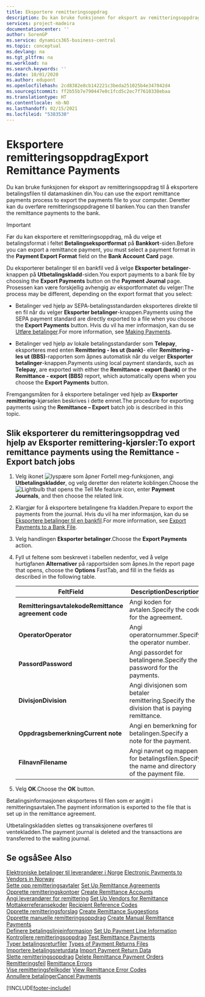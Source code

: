 ```yaml
---
title: Eksportere remitteringsoppdrag
description: Du kan bruke funksjonen for eksport av remitteringsoppdrag til å eksportere betalingsfilen til datamaskinen din.
services: project-madeira
documentationcenter: ''
author: SorenGP
ms.service: dynamics365-business-central
ms.topic: conceptual
ms.devlang: na
ms.tgt_pltfrm: na
ms.workload: na
ms.search.keywords: ''
ms.date: 10/01/2020
ms.author: edupont
ms.openlocfilehash: 2cd8382e8cb142221c3beda251025b4e347042d4
ms.sourcegitcommit: ff2b55b7e790447e0c1fcd5c2ec7f7610338ebaa
ms.translationtype: HT
ms.contentlocale: nb-NO
ms.lasthandoff: 02/15/2021
ms.locfileid: "5383530"
---
```

# <a name="export-remittance-payments"></a><span data-ttu-id="926fb-103">Eksportere remitteringsoppdrag</span><span class="sxs-lookup"><span data-stu-id="926fb-103">Export Remittance Payments</span></span>
<span data-ttu-id="926fb-104">Du kan bruke funksjonen for eksport av remitteringsoppdrag til å eksportere betalingsfilen til datamaskinen din.</span><span class="sxs-lookup"><span data-stu-id="926fb-104">You can use the export remittance payments process to export the payments file to your computer.</span></span> <span data-ttu-id="926fb-105">Deretter kan du overføre remitteringsoppdragene til banken.</span><span class="sxs-lookup"><span data-stu-id="926fb-105">You can then transfer the remittance payments to the bank.</span></span>  

> [!IMPORTANT]  
>  <span data-ttu-id="926fb-106">Før du kan eksportere et remitteringsoppdrag, må du velge et betalingsformat i feltet **Betalingseksportformat** på **Bankkort**-siden.</span><span class="sxs-lookup"><span data-stu-id="926fb-106">Before you can export a remittance payment, you must select a payment format in the **Payment Export Format** field on the **Bank Account Card** page.</span></span>  

<span data-ttu-id="926fb-107">Du eksporterer betalinger til en bankfil ved å velge **Eksporter betalinger**-knappen på **Utbetalingskladd**-siden.</span><span class="sxs-lookup"><span data-stu-id="926fb-107">You export payments to a bank file by choosing the **Export Payments** button on the **Payment Journal** page.</span></span> <span data-ttu-id="926fb-108">Prosessen kan være forskjellig avhengig av eksportformatet du velger:</span><span class="sxs-lookup"><span data-stu-id="926fb-108">The process may be different, depending on the export format that you select:</span></span>  

- <span data-ttu-id="926fb-109">Betalinger ved hjelp av SEPA-betalingsstandarden eksporteres direkte til en fil når du velger **Eksporter betalinger**-knappen.</span><span class="sxs-lookup"><span data-stu-id="926fb-109">Payments using the SEPA payment standard are directly exported to a file when you choose the **Export Payments** button.</span></span> <span data-ttu-id="926fb-110">Hvis du vil ha mer informasjon, kan du se [Utføre betalinger](../../payables-make-payments.md).</span><span class="sxs-lookup"><span data-stu-id="926fb-110">For more information, see [Making Payments](../../payables-make-payments.md).</span></span>  

- <span data-ttu-id="926fb-111">Betalinger ved hjelp av lokale betalingsstandarder som **Telepay**, eksporteres med enten **Remittering - les ut (bank)**- eller **Remittering - les ut (BBS)**-rapporten som åpnes automatisk når du velger **Eksporter betalinger**-knappen.</span><span class="sxs-lookup"><span data-stu-id="926fb-111">Payments using local payment standards, such as **Telepay**, are exported with either the **Remittance - export (bank)** or the **Remittance - export (BBS)** report, which automatically opens when you choose the **Export Payments** button.</span></span>  

<span data-ttu-id="926fb-112">Fremgangsmåten for å eksportere betalinger ved hjelp av **Eksporter remittering**-kjørselen beskrives i dette emnet.</span><span class="sxs-lookup"><span data-stu-id="926fb-112">The procedure for exporting payments using the **Remittance – Export** batch job is described in this topic.</span></span>  

## <a name="to-export-remittance-payments-using-the-remittance---export-batch-jobs"></a><span data-ttu-id="926fb-113">Slik eksporterer du remitteringsoppdrag ved hjelp av Eksporter remittering-kjørsler:</span><span class="sxs-lookup"><span data-stu-id="926fb-113">To export remittance payments using the Remittance - Export batch jobs</span></span>  

1.  <span data-ttu-id="926fb-114">Velg ikonet ![lyspære som åpner Fortell meg-funksjonen](../../media/ui-search/search_small.png "Fortell hva du vil gjøre"), angi **Utbetalingskladder**, og velg deretter den relaterte koblingen.</span><span class="sxs-lookup"><span data-stu-id="926fb-114">Choose the ![Lightbulb that opens the Tell Me feature](../../media/ui-search/search_small.png "Tell me what you want to do") icon, enter **Payment Journals**, and then choose the related link.</span></span>  
2.  <span data-ttu-id="926fb-115">Klargjør for å eksportere betalingene fra kladden.</span><span class="sxs-lookup"><span data-stu-id="926fb-115">Prepare to export the payments from the journal.</span></span> <span data-ttu-id="926fb-116">Hvis du vil ha mer informasjon, kan du se [Eksportere betalinger til en bankfil](../../finance-make-payments-with-bank-data-conversion-service-or-sepa-credit-transfer.md#exporting-payments-to-a-bank-file).</span><span class="sxs-lookup"><span data-stu-id="926fb-116">For more information, see [Export Payments to a Bank File](../../finance-make-payments-with-bank-data-conversion-service-or-sepa-credit-transfer.md#exporting-payments-to-a-bank-file).</span></span>  
3.  <span data-ttu-id="926fb-117">Velg handlingen **Eksporter betalinger**.</span><span class="sxs-lookup"><span data-stu-id="926fb-117">Choose the **Export Payments** action.</span></span>  
4.  <span data-ttu-id="926fb-118">Fyll ut feltene som beskrevet i tabellen nedenfor, ved å velge hurtigfanen **Alternativer** på rapportsiden som åpnes.</span><span class="sxs-lookup"><span data-stu-id="926fb-118">In the report page that opens, choose the **Options** FastTab, and fill in the fields as described in the following table.</span></span>  

    |<span data-ttu-id="926fb-119">Felt</span><span class="sxs-lookup"><span data-stu-id="926fb-119">Field</span></span>|<span data-ttu-id="926fb-120">Description</span><span class="sxs-lookup"><span data-stu-id="926fb-120">Description</span></span>|  
    |---------------------------------|---------------------------------------|  
    |<span data-ttu-id="926fb-121">**Remitteringsavtalekode**</span><span class="sxs-lookup"><span data-stu-id="926fb-121">**Remittance agreement code**</span></span>|<span data-ttu-id="926fb-122">Angi koden for avtalen.</span><span class="sxs-lookup"><span data-stu-id="926fb-122">Specify the code for the agreement.</span></span>|  
    |<span data-ttu-id="926fb-123">**Operator**</span><span class="sxs-lookup"><span data-stu-id="926fb-123">**Operator**</span></span>|<span data-ttu-id="926fb-124">Angi operatornummer.</span><span class="sxs-lookup"><span data-stu-id="926fb-124">Specify the operator number.</span></span>|  
    |<span data-ttu-id="926fb-125">**Passord**</span><span class="sxs-lookup"><span data-stu-id="926fb-125">**Password**</span></span>|<span data-ttu-id="926fb-126">Angi passordet for betalingene.</span><span class="sxs-lookup"><span data-stu-id="926fb-126">Specify the password for the payments.</span></span>|  
    |<span data-ttu-id="926fb-127">**Divisjon**</span><span class="sxs-lookup"><span data-stu-id="926fb-127">**Division**</span></span>|<span data-ttu-id="926fb-128">Angi divisjonen som betaler remittering.</span><span class="sxs-lookup"><span data-stu-id="926fb-128">Specify the division that is paying remittance.</span></span>|  
    |<span data-ttu-id="926fb-129">**Oppdragsbemerkning**</span><span class="sxs-lookup"><span data-stu-id="926fb-129">**Current note**</span></span>|<span data-ttu-id="926fb-130">Angi en bemerkning for betalingen.</span><span class="sxs-lookup"><span data-stu-id="926fb-130">Specify a note for the payment.</span></span>|  
    |<span data-ttu-id="926fb-131">**Filnavn**</span><span class="sxs-lookup"><span data-stu-id="926fb-131">**Filename**</span></span>|<span data-ttu-id="926fb-132">Angi navnet og mappen for betalingsfilen.</span><span class="sxs-lookup"><span data-stu-id="926fb-132">Specify the name and directory of the payment file.</span></span>|  

5.  <span data-ttu-id="926fb-133">Velg **OK**.</span><span class="sxs-lookup"><span data-stu-id="926fb-133">Choose the **OK** button.</span></span>  

<span data-ttu-id="926fb-134">Betalingsinformasjonen eksporteres til filen som er angitt i remitteringsavtalen.</span><span class="sxs-lookup"><span data-stu-id="926fb-134">The payment information is exported to the file that is set up in the remittance agreement.</span></span>  

<span data-ttu-id="926fb-135">Utbetalingskladden slettes og transaksjonene overføres til ventekladden.</span><span class="sxs-lookup"><span data-stu-id="926fb-135">The payment journal is deleted and the transactions are transferred to the waiting journal.</span></span>  

## <a name="see-also"></a><span data-ttu-id="926fb-136">Se også</span><span class="sxs-lookup"><span data-stu-id="926fb-136">See Also</span></span>  
 <span data-ttu-id="926fb-137">[Elektroniske betalinger til leverandører i Norge](electronic-payments-to-vendors-in-norway.md) </span><span class="sxs-lookup"><span data-stu-id="926fb-137">[Electronic Payments to Vendors in Norway](electronic-payments-to-vendors-in-norway.md) </span></span>  
 <span data-ttu-id="926fb-138">[Sette opp remitteringsavtaler](how-to-set-up-remittance-agreements.md) </span><span class="sxs-lookup"><span data-stu-id="926fb-138">[Set Up Remittance Agreements](how-to-set-up-remittance-agreements.md) </span></span>  
 <span data-ttu-id="926fb-139">[Opprette remitteringskontoer](how-to-create-remittance-accounts.md) </span><span class="sxs-lookup"><span data-stu-id="926fb-139">[Create Remittance Accounts](how-to-create-remittance-accounts.md) </span></span>  
 <span data-ttu-id="926fb-140">[Angi leverandører for remittering](how-to-set-up-vendors-for-remittance.md) </span><span class="sxs-lookup"><span data-stu-id="926fb-140">[Set Up Vendors for Remittance](how-to-set-up-vendors-for-remittance.md) </span></span>  
 <span data-ttu-id="926fb-141">[Mottakerreferansekoder](recipient-reference-codes.md) </span><span class="sxs-lookup"><span data-stu-id="926fb-141">[Recipient Reference Codes](recipient-reference-codes.md) </span></span>  
 <span data-ttu-id="926fb-142">[Opprette remitteringsforslag](how-to-create-remittance-suggestions.md) </span><span class="sxs-lookup"><span data-stu-id="926fb-142">[Create Remittance Suggestions](how-to-create-remittance-suggestions.md) </span></span>  
 <span data-ttu-id="926fb-143">[Opprette manuelle remitteringsoppdrag](how-to-create-manual-remittance-payments.md) </span><span class="sxs-lookup"><span data-stu-id="926fb-143">[Create Manual Remittance Payments](how-to-create-manual-remittance-payments.md) </span></span>  
 <span data-ttu-id="926fb-144">[Definere betalingslinjeinformasjon](how-to-set-up-payment-line-information.md) </span><span class="sxs-lookup"><span data-stu-id="926fb-144">[Set Up Payment Line Information](how-to-set-up-payment-line-information.md) </span></span>  
 <span data-ttu-id="926fb-145">[Kontrollere remitteringsoppdrag](how-to-test-remittance-payments.md) </span><span class="sxs-lookup"><span data-stu-id="926fb-145">[Test Remittance Payments](how-to-test-remittance-payments.md) </span></span>  
 <span data-ttu-id="926fb-146">[Typer betalingsreturfiler](types-of-payment-returns-files.md) </span><span class="sxs-lookup"><span data-stu-id="926fb-146">[Types of Payment Returns Files](types-of-payment-returns-files.md) </span></span>  
 <span data-ttu-id="926fb-147">[Importere betalingsreturdata](how-to-import-payment-return-data.md) </span><span class="sxs-lookup"><span data-stu-id="926fb-147">[Import Payment Return Data](how-to-import-payment-return-data.md) </span></span>  
 <span data-ttu-id="926fb-148">[Slette remitteringsoppdrag](how-to-delete-remittance-payment-orders.md) </span><span class="sxs-lookup"><span data-stu-id="926fb-148">[Delete Remittance Payment Orders](how-to-delete-remittance-payment-orders.md) </span></span>  
 <span data-ttu-id="926fb-149">[Remitteringsfeil](remittance-errors.md) </span><span class="sxs-lookup"><span data-stu-id="926fb-149">[Remittance Errors](remittance-errors.md) </span></span>  
 <span data-ttu-id="926fb-150">[Vise remitteringsfeilkoder](how-to-view-remittance-error-codes.md) </span><span class="sxs-lookup"><span data-stu-id="926fb-150">[View Remittance Error Codes](how-to-view-remittance-error-codes.md) </span></span>  
 [<span data-ttu-id="926fb-151">Annullere betalinger</span><span class="sxs-lookup"><span data-stu-id="926fb-151">Cancel Payments</span></span>](how-to-cancel-payments.md)


[!INCLUDE[footer-include](../../includes/footer-banner.md)]